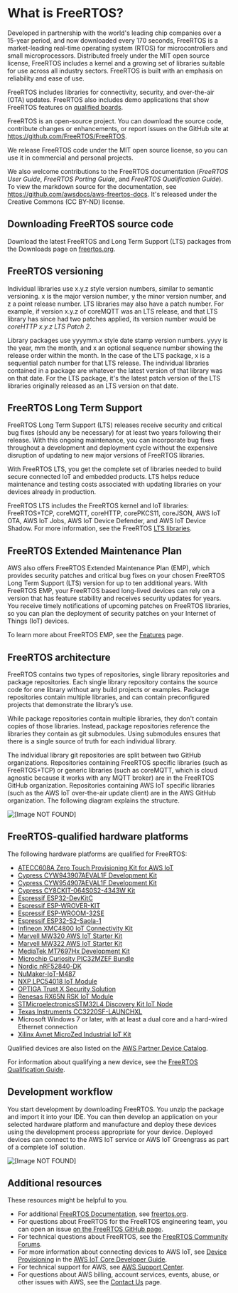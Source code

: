# What is FreeRTOS?<a name="what-is-freertos"></a>

Developed in partnership with the world's leading chip companies over a 15\-year period, and now downloaded every 170 seconds, FreeRTOS is a market\-leading real\-time operating system \(RTOS\) for microcontrollers and small microprocessors\. Distributed freely under the MIT open source license, FreeRTOS includes a kernel and a growing set of libraries suitable for use across all industry sectors\. FreeRTOS is built with an emphasis on reliability and ease of use\.

FreeRTOS includes libraries for connectivity, security, and over\-the\-air \(OTA\) updates\. FreeRTOS also includes demo applications that show FreeRTOS features on [qualified boards](https://devices.amazonaws.com/search?page=1&sv=freertos)\.

FreeRTOS is an open\-source project\. You can download the source code, contribute changes or enhancements, or report issues on the GitHub site at [ https://github\.com/FreeRTOS/FreeRTOS](https://github.com/FreeRTOS/FreeRTOS)\.

We release FreeRTOS code under the MIT open source license, so you can use it in commercial and personal projects\.

We also welcome contributions to the FreeRTOS documentation \(*FreeRTOS User Guide*, *FreeRTOS Porting Guide*, and *FreeRTOS Qualification Guide*\)\. To view the markdown source for the documentation, see [https://github\.com/awsdocs/aws\-freertos\-docs](https://github.com/awsdocs/aws-freertos-docs)\. It's released under the Creative Commons \(CC BY\-ND\) license\.

## Downloading FreeRTOS source code<a name="freertos-mds-projects-github"></a>

Download the latest FreeRTOS and Long Term Support \(LTS\) packages from the Downloads page on [freertos\.org](https://www.freertos.org/)\.

## FreeRTOS versioning<a name="freertos-versioning"></a>

Individual libraries use x\.y\.z style version numbers, similar to semantic versioning\. x is the major version number, y the minor version number, and z a point release number\. LTS libraries may also have a patch number\. For example, if version x\.y\.z of coreMQTT was an LTS release, and that LTS library has since had two patches applied, its version number would be *coreHTTP x\.y\.z LTS Patch 2*\.

Library packages use yyyymm\.x style date stamp version numbers\. yyyy is the year, mm the month, and x an optional sequence number showing the release order within the month\. In the case of the LTS package, x is a sequential patch number for that LTS release\. The individual libraries contained in a package are whatever the latest version of that library was on that date\. For the LTS package, it's the latest patch version of the LTS libraries originally released as an LTS version on that date\.

## FreeRTOS Long Term Support<a name="freertos-longterm-support"></a>

FreeRTOS Long Term Support \(LTS\) releases receive security and critical bug fixes \(should any be necessary\) for at least two years following their release\. With this ongoing maintenance, you can incorporate bug fixes throughout a development and deployment cycle without the expensive disruption of updating to new major versions of FreeRTOS libraries\. 

With FreeRTOS LTS, you get the complete set of libraries needed to build secure connected IoT and embedded products\. LTS helps reduce maintenance and testing costs associated with updating libraries on your devices already in production\.

FreeRTOS LTS includes the FreeRTOS kernel and IoT libraries: FreeRTOS\+TCP, coreMQTT, coreHTTP, corePKCS11, coreJSON, AWS IoT OTA, AWS IoT Jobs, AWS IoT Device Defender, and AWS IoT Device Shadow\. For more information, see the FreeRTOS [LTS libraries](https://freertos.org/lts-libraries.html)\. 

## FreeRTOS Extended Maintenance Plan<a name="freetos-EMP"></a>

AWS also offers FreeRTOS Extended Maintenance Plan \(EMP\), which provides security patches and critical bug fixes on your chosen FreeRTOS Long Term Support \(LTS\) version for up to ten additional years\. With FreeRTOS EMP, your FreeRTOS based long\-lived devices can rely on a version that has feature stability and receives security updates for years\. You receive timely notifications of upcoming patches on FreeRTOS libraries, so you can plan the deployment of security patches on your Internet of Things \(IoT\) devices\. 

To learn more about FreeRTOS EMP, see the [Features](https://aws.amazon.com/freertos/features/) page\.

## FreeRTOS architecture<a name="freertos-architecture"></a>

FreeRTOS contains two types of repositories, single library repositories and package repositories\. Each single library repository contains the source code for one library without any build projects or examples\. Package repositories contain multiple libraries, and can contain preconfigured projects that demonstrate the library’s use\. 

While package repositories contain multiple libraries, they don't contain copies of those libraries\. Instead, package repositories reference the libraries they contain as git submodules\. Using submodules ensures that there is a single source of truth for each individual library\.

The individual library git repositories are split between two GitHub organizations\. Repositories containing FreeRTOS specific libraries \(such as FreeRTOS\+TCP\) or generic libraries \(such as coreMQTT, which is cloud agnostic because it works with any MQTT broker\) are in the FreeRTOS GitHub organization\. Repositories containing AWS IoT specific libraries \(such as the AWS IoT over\-the\-air update client\) are in the AWS GitHub organization\. The following diagram explains the structure\. 

![\[Image NOT FOUND\]](http://docs.aws.amazon.com/freertos/latest/userguide/images/freertos-github.png)

## FreeRTOS\-qualified hardware platforms<a name="freertos-hardware"></a>

The following hardware platforms are qualified for FreeRTOS:
+ [ ATECC608A Zero Touch Provisioning Kit for AWS IoT](https://devices.amazonaws.com/detail/a3G0L00000AANvOUAX/ATECC608a-Zero-Touch-Provisioning-Kit-for-AWS-IoT)
+ [Cypress CYW943907AEVAL1F Development Kit](https://devices.amazonaws.com/detail/a3G0L00000AAPg0UAH/CYW943907AEVAL1F)
+ [Cypress CYW954907AEVAL1F Development Kit](https://devices.amazonaws.com/detail/a3G0L00000AAPg5UAH/CYW954907AEVAL1F)
+ [ Cypress CY8CKIT\-064S0S2\-4343W Kit](https://www.cypress.com/documentation/development-kitsboards/psoc-64-standard-secure-aws-wi-fi-bt-pioneer-kit-cy8ckit)
+ [Espressif ESP32\-DevKitC](https://devices.amazonaws.com/detail/a3G0L00000AANtjUAH/ESP32-DevKitC)
+ [Espressif ESP\-WROVER\-KIT](https://devices.amazonaws.com/detail/a3G0L00000AANtlUAH/ESP-WROVER-KIT)
+ [Espressif ESP\-WROOM\-32SE](https://devices.amazonaws.com/detail/a3G0h0000077nRtEAI/ESP32-WROOM-32SE)
+ [Espressif ESP32\-S2\-Saola\-1](https://devices.amazonaws.com/detail/a3G0h00000AkFngEAF/ESP32-S2-Saola-1)
+ [ Infineon XMC4800 IoT Connectivity Kit](https://devices.amazonaws.com/detail/a3G0L00000AANsbUAH/XMC4800-IoT-Amazon-FreeRTOS-Connectivity-Kit-WiFi)
+ [Marvell MW320 AWS IoT Starter Kit](https://devices.amazonaws.com/detail/a3G0h000000OaRnEAK/Marvell-MW320)
+ [Marvell MW322 AWS IoT Starter Kit](https://devices.amazonaws.com/detail/a3G0h000000OblKEAS/Marvell-MW322)
+ [MediaTek MT7697Hx Development Kit](https://devices.amazonaws.com/detail/a3G0L00000AAOmPUAX/MT7697Hx-Development-Kit)
+ [ Microchip Curiosity PIC32MZEF Bundle](https://devices.amazonaws.com/detail/a3G0L00000AANscUAH/Curiosity-PIC32MZ-EF-Amazon-FreeRTOS-Bundle)
+ [Nordic nRF52840\-DK](https://devices.amazonaws.com/detail/a3G0L00000AANtrUAH/nRF52840-Development-Kit)
+ [NuMaker\-IoT\-M487](https://devices.amazonaws.com/detail/a3G0h000000Tg9cEAC/NuMaker-IoT-M487)
+ [NXP LPC54018 IoT Module](https://devices.amazonaws.com/detail/a3G0L00000AANtAUAX/LPC54018-IoT-Solution)
+ [ OPTIGA Trust X Security Solution](https://devices.amazonaws.com/detail/a3G0h000007712QEAQ/OPTIGA%E2%84%A2-Trust-X-Security-Solution)
+ [ Renesas RX65N RSK IoT Module](https://devices.amazonaws.com/detail/a3G0L00000AAOkeUAH/Renesas-Starter-Kit+-for-RX65N-2MB)
+ [ STMicroelectronicsSTM32L4 Discovery Kit IoT Node](https://devices.amazonaws.com/detail/a3G0L00000AANsWUAX/STM32L4-Discovery-Kit-IoT-Node)
+ [ Texas Instruments CC3220SF\-LAUNCHXL](https://devices.amazonaws.com/detail/a3G0L00000AANtaUAH/SimpleLink-Wi-Fi®-CC3220SF-Wireless-Microcontroller-LaunchPad-Development-Kit)
+ Microsoft Windows 7 or later, with at least a dual core and a hard\-wired Ethernet connection
+ [Xilinx Avnet MicroZed Industrial IoT Kit](https://devices.amazonaws.com/detail/a3G0L00000AANtqUAH/MicroZed-IIoT-Bundle-with-Amazon-FreeRTOS)

Qualified devices are also listed on the [AWS Partner Device Catalog](https://devices.amazonaws.com/search?page=1&sv=freertos)\.

For information about qualifying a new device, see the [FreeRTOS Qualification Guide](https://docs.aws.amazon.com/freertos/latest/qualificationguide/)\.

## Development workflow<a name="development-workflow"></a>

You start development by downloading FreeRTOS\. You unzip the package and import it into your IDE\. You can then develop an application on your selected hardware platform and manufacture and deploy these devices using the development process appropriate for your device\. Deployed devices can connect to the AWS IoT service or AWS IoT Greengrass as part of a complete IoT solution\.

![\[Image NOT FOUND\]](http://docs.aws.amazon.com/freertos/latest/userguide/images/afr-getting-started-workflow.png)

## Additional resources<a name="resources"></a>

These resources might be helpful to you\.
+ For additional [FreeRTOS Documentation](https://www.freertos.org/Documentation/RTOS_book.html), see [freertos\.org](https://www.freertos.org)\.
+ For questions about FreeRTOS for the FreeRTOS engineering team, you can open an issue [on the FreeRTOS GitHub page](https://github.com/aws/amazon-freertos/issues)\.
+ For technical questions about FreeRTOS, see the [FreeRTOS Community Forums](https://forums.freertos.org/)\.
+ For more information about connecting devices to AWS IoT, see [Device Provisioning](https://docs.aws.amazon.com/iot/latest/developerguide/iot-provision.html) in the [AWS IoT Core Developer Guide](https://docs.aws.amazon.com/iot/latest/developerguide)\.
+ For technical support for AWS, see [AWS Support Center](https://aws.amazon.com/support)\.
+ For questions about AWS billing, account services, events, abuse, or other issues with AWS, see the [Contact Us](https://aws.amazon.com/contact-us/) page\.
